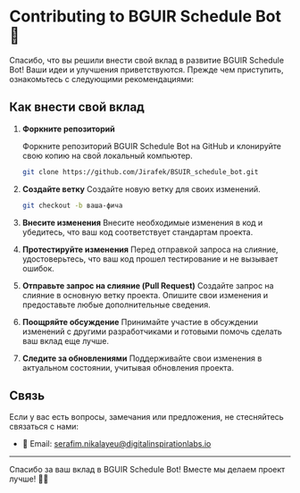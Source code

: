 # Contributing to BGUIR Schedule Bot 🚀

Спасибо, что вы решили внести свой вклад в развитие BGUIR Schedule Bot! Ваши идеи и улучшения приветствуются. Прежде чем приступить, ознакомьтесь с следующими рекомендациями:

## Как внести свой вклад

1. **Форкните репозиторий**

   Форкните репозиторий BGUIR Schedule Bot на GitHub и клонируйте свою копию на свой локальный компьютер.

   ```bash
   git clone https://github.com/Jirafek/BSUIR_schedule_bot.git
   ```
   
2. **Создайте ветку**
   Создайте новую ветку для своих изменений.

   ```bash
   git checkout -b ваша-фича
   ```
   
3. **Внесите изменения**
   Внесите необходимые изменения в код и убедитесь, что ваш код соответствует стандартам проекта.

4. **Протестируйте изменения**
   Перед отправкой запроса на слияние, удостоверьтесь, что ваш код прошел тестирование и не вызывает ошибок.

5. **Отправьте запрос на слияние (Pull Request)**
   Создайте запрос на слияние в основную ветку проекта. Опишите свои изменения и предоставьте любые дополнительные сведения.

6. **Поощряйте обсуждение**
   Принимайте участие в обсуждении изменений с другими разработчиками и готовыми помочь сделать ваш вклад еще лучше.

7. **Следите за обновлениями**
   Поддерживайте свои изменения в актуальном состоянии, учитывая обновления проекта.


## Связь

Если у вас есть вопросы, замечания или предложения, не стесняйтесь связаться с нами:

- 📧 Email: serafim.nikalayeu@digitalinspirationlabs.io


---

Спасибо за ваш вклад в BGUIR Schedule Bot! Вместе мы делаем проект лучше! 🙌✨


